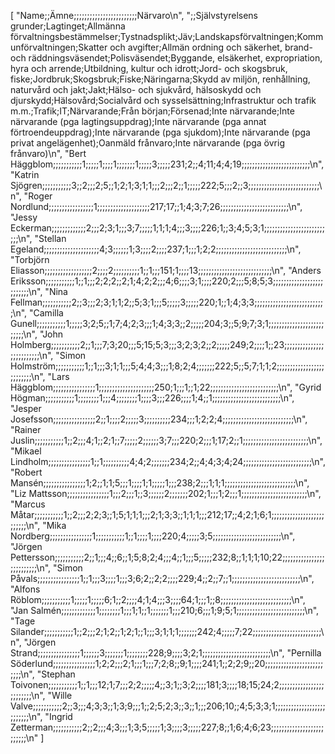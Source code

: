 [
    "Name;;Ämne;;;;;;;;;;;;;;;;;;;;;;;;Närvaro\n",
    ";;Självstyrelsens grunder;Lagtinget;Allmänna förvaltningsbestämmelser;Tystnadsplikt;Jäv;Landskapsförvaltningen;Kommunförvaltningen;Skatter och avgifter;Allmän ordning och säkerhet, brand- och räddningsväsendet;Polisväsendet;Byggande, elsäkerhet, expropriation, hyra och arrende;Utbildning, kultur och idrott;Jord- och skogsbruk, fiske;Jordbruk;Skogsbruk;Fiske;Näringarna;Skydd av miljön, renhållning, naturvård och jakt;Jakt;Hälso- och sjukvård, hälsoskydd och djurskydd;Hälsovård;Socialvård och sysselsättning;Infrastruktur och trafik m.m.;Trafik;IT;Närvarande;Från början;Försenad;Inte närvarande;Inte närvarande (pga lagtingsuppdrag);Inte närvarande (pga annat förtroendeuppdrag);Inte närvarande (pga sjukdom);Inte närvarande (pga privat angelägenhet);Oanmäld frånvaro;Inte närvarande (pga övrig frånvaro)\n",
    "Bert Häggblom;;;;;;;;;;;1;;;;;1;;;;1;;;;;;;1;;;;;3;;;;;231;2;;4;11;4;4;19;;;;;;;;;;;;;;;;;;;;;;;;;;\n",
    "Katrin Sjögren;;;;;;;;;;;3;;2;;;2;5;;1;2;1;3;1;1;;;2;;;2;;1;;;;;222;5;;;2;;3;;;;;;;;;;;;;;;;;;;;;;;;;;;\n",
    "Roger Nordlund;;;;;;;;;;;;;;;;;1;;;;;;;;;;;;;;;;;;;;217;17;;1;4;3;7;26;;;;;;;;;;;;;;;;;;;;;;;;;;\n",
    "Jessy Eckerman;;;;;;;;;;;;;2;;;2;3;1;;;3;7;;;;;1;1;1;4;;;3;;;;226;1;;3;4;5;3;1;;;;;;;;;;;;;;;;;;;;;;;;;;\n",
    "Stellan Egeland;;;;;;;;;;;;;;;;;;;;;4;3;;;;;;1;3;;;;2;;;;237;1;;;1;2;2;;;;;;;;;;;;;;;;;;;;;;;;;;;\n",
    "Torbjörn Eliasson;;;;;;;;;;;;;;;;;;2;;;;2;;;;;;;;;;1;;1;;;151;1;;;;13;;;;;;;;;;;;;;;;;;;;;;;;;;;;\n",
    "Anders Eriksson;;;;;;;;;;;1;;1;;;2;2;2;;2;1;4;2;2;;;4;6;;;;3;1;;;;220;2;;;5;8;5;3;;;;;;;;;;;;;;;;;;;;;;;;;;\n",
    "Nina Fellman;;;;;;;;;;;2;;3;;;2;3;1;1;2;;5;3;1;;;5;;;;;3;;;;;220;1;;1;4;3;3;;;;;;;;;;;;;;;;;;;;;;;;;;;\n",
    "Camilla Gunell;;;;;;;;;;;1;;;;;3;2;5;;1;7;4;2;3;;;1;4;3;3;;2;;;;;204;3;;5;9;7;3;1;;;;;;;;;;;;;;;;;;;;;;;;;;\n",
    "John Holmberg;;;;;;;;;;;2;;1;;;7;3;20;;;5;15;5;3;;;3;2;3;2;;2;;;;;249;2;;;;1;;23;;;;;;;;;;;;;;;;;;;;;;;;;;\n",
    "Simon Holmström;;;;;;;;;;;1;;1;;;3;1;1;;;5;4;4;3;;;1;8;2;4;;;;;;;222;5;;5;7;1;1;2;;;;;;;;;;;;;;;;;;;;;;;;;;\n",
    "Lars Häggblom;;;;;;;;;;;;;;;;1;;;;;;;;;;;;;;;;;;;;;250;1;;;1;;1;22;;;;;;;;;;;;;;;;;;;;;;;;;;\n",
    "Gyrid Högman;;;;;;;;;;;1;;;;;;;;1;;;4;;;;;;;;1;;;;3;;;226;;;;1;4;;1;;;;;;;;;;;;;;;;;;;;;;;;;;\n",
    "Jesper Josefsson;;;;;;;;;;;;;;;;2;;1;;;;2;;;;;3;;;;;;;;;;234;;;1;2;2;4;;;;;;;;;;;;;;;;;;;;;;;;;;;\n",
    "Rainer Juslin;;;;;;;;;;;1;;2;;;4;1;;2;1;;7;;;;;2;;;;;;3;7;;;220;2;;;1;17;2;;1;;;;;;;;;;;;;;;;;;;;;;;;;\n",
    "Mikael Lindholm;;;;;;;;;;;;;;;;1;;1;;;;;;;;;;4;4;2;;;;;;;234;2;;4;4;3;4;24;;;;;;;;;;;;;;;;;;;;;;;;;;\n",
    "Robert Mansén;;;;;;;;;;;;;;;;1;2;;1;1;5;;;1;;;;1;1;;;;;1;;;238;2;;;1;1;1;;;;;;;;;;;;;;;;;;;;;;;;;;;\n",
    "Liz Mattsson;;;;;;;;;;;;;;;;1;;;2;;;1;;3;;;;;;2;;;;;;;202;1;;;1;2;;;1;;;;;;;;;;;;;;;;;;;;;;;;;\n",
    "Marcus Måtar;;;;;;;;;;;1;;2;;;2;2;3;;1;5;1;1;1;;;2;1;3;3;;1;1;1;;;212;17;;4;2;1;6;1;;;;;;;;;;;;;;;;;;;;;;;;;;\n",
    "Mika Nordberg;;;;;;;;;;;;;;;;1;;;;;;;;;;;1;;1;;;;1;;;;220;4;;;;;3;5;;;;;;;;;;;;;;;;;;;;;;;;;;\n",
    "Jörgen Pettersson;;;;;;;;;;;2;;1;;;4;;6;;1;5;8;2;4;;;4;;1;;;5;;;;;232;8;;1;1;1;10;22;;;;;;;;;;;;;;;;;;;;;;;;;;\n",
    "Simon Påvals;;;;;;;;;;;;;;;;1;;1;;;3;;;;1;;;3;6;2;;2;2;;;;229;4;;2;;7;;1;;;;;;;;;;;;;;;;;;;;;;;;;;\n",
    "Alfons Röblom;;;;;;;;;;;1;;;;;1;;;;;6;1;;2;;;;4;1;4;;;3;;;;64;1;;;1;;8;;;;;;;;;;;;;;;;;;;;;;;;;;;\n",
    "Jan Salmén;;;;;;;;;;;;;1;;;;;;;;1;;;1;1;;1;;;;;;;1;;;210;6;;;1;9;5;1;;;;;;;;;;;;;;;;;;;;;;;;;;\n",
    "Tage Silander;;;;;;;;;;;1;;2;;;2;1;2;;1;2;1;;1;;;3;1;1;1;;;;;;;242;4;;;;;7;22;;;;;;;;;;;;;;;;;;;;;;;;;;\n",
    "Jörgen Strand;;;;;;;;;;;;;;;;1;;;;;;3;;;;;;;1;;;;;;;;228;9;;;;3;2;1;;;;;;;;;;;;;;;;;;;;;;;;;;\n",
    "Pernilla Söderlund;;;;;;;;;;;;;;;;1;2;2;;;2;1;;;1;;;7;2;8;;9;1;;;;241;1;;2;2;9;;20;;;;;;;;;;;;;;;;;;;;;;;;;;\n",
    "Stephan Toivonen;;;;;;;;;;;1;;1;;;12;1;7;;;2;2;;;;;4;;3;1;;3;2;;;;181;3;;;;18;15;24;2;;;;;;;;;;;;;;;;;;;;;;;;;\n",
    "Wille Valve;;;;;;;;;;;2;;3;;;4;3;3;;1;3;9;;;1;;2;5;2;3;;3;;1;;;206;10;;4;5;3;3;1;;;;;;;;;;;;;;;;;;;;;;;;;;\n",
    "Ingrid Zetterman;;;;;;;;;;;2;;2;;;4;3;;;1;3;5;;;;;1;3;;;;3;;;;;227;8;;1;6;4;6;23;;;;;;;;;;;;;;;;;;;;;;;;;;\n"
]